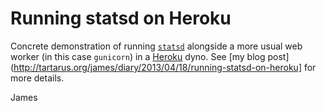 # Running statsd on Heroku

Concrete demonstration of running [`statsd`](https://github.com/etsy/statsd/) alongside a more usual web worker (in this case `gunicorn`) in a [Heroku](https://www.heroku.com/) dyno. See [my blog post](http://tartarus.org/james/diary/2013/04/18/running-statsd-on-heroku] for more details.

James
